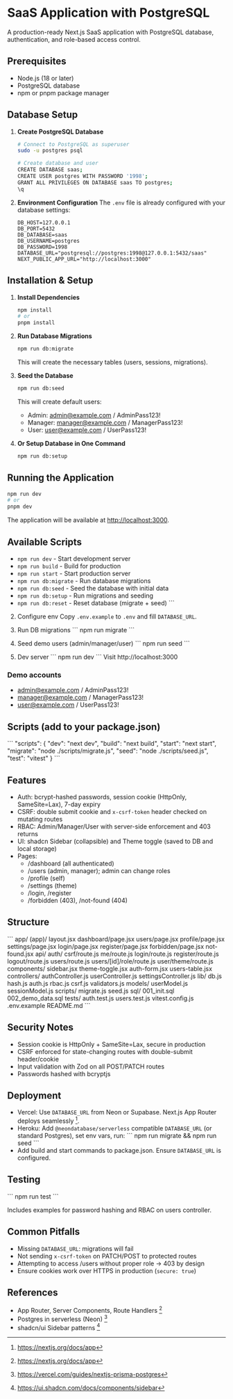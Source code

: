 # SaaS Application with PostgreSQL

A production-ready Next.js SaaS application with PostgreSQL database, authentication, and role-based access control.

## Prerequisites

- Node.js (18 or later)
- PostgreSQL database
- npm or pnpm package manager

## Database Setup

1. **Create PostgreSQL Database**
   ```bash
   # Connect to PostgreSQL as superuser
   sudo -u postgres psql

   # Create database and user
   CREATE DATABASE saas;
   CREATE USER postgres WITH PASSWORD '1998';
   GRANT ALL PRIVILEGES ON DATABASE saas TO postgres;
   \q
   ```

2. **Environment Configuration**
   The `.env` file is already configured with your database settings:
   ```
   DB_HOST=127.0.0.1
   DB_PORT=5432
   DB_DATABASE=saas
   DB_USERNAME=postgres
   DB_PASSWORD=1998
   DATABASE_URL="postgresql://postgres:1998@127.0.0.1:5432/saas"
   NEXT_PUBLIC_APP_URL="http://localhost:3000"
   ```

## Installation & Setup

1. **Install Dependencies**
   ```bash
   npm install
   # or
   pnpm install
   ```

2. **Run Database Migrations**
   ```bash
   npm run db:migrate
   ```
   This will create the necessary tables (users, sessions, migrations).

3. **Seed the Database**
   ```bash
   npm run db:seed
   ```
   This will create default users:
   - Admin: admin@example.com / AdminPass123!
   - Manager: manager@example.com / ManagerPass123!
   - User: user@example.com / UserPass123!

4. **Or Setup Database in One Command**
   ```bash
   npm run db:setup
   ```

## Running the Application

```bash
npm run dev
# or
pnpm dev
```

The application will be available at [http://localhost:3000](http://localhost:3000).

## Available Scripts

- `npm run dev` - Start development server
- `npm run build` - Build for production
- `npm run start` - Start production server
- `npm run db:migrate` - Run database migrations
- `npm run db:seed` - Seed the database with initial data
- `npm run db:setup` - Run migrations and seeding
- `npm run db:reset` - Reset database (migrate + seed)
\`\`\`

2. Configure env
Copy `.env.example` to `.env` and fill `DATABASE_URL`.

3. Run DB migrations
\`\`\`
npm run migrate
\`\`\`

4. Seed demo users (admin/manager/user)
\`\`\`
npm run seed
\`\`\`

5. Dev server
\`\`\`
npm run dev
\`\`\`
Visit http://localhost:3000

### Demo accounts
- admin@example.com / AdminPass123!
- manager@example.com / ManagerPass123!
- user@example.com / UserPass123!

## Scripts (add to your package.json)
\`\`\`
"scripts": {
  "dev": "next dev",
  "build": "next build",
  "start": "next start",
  "migrate": "node ./scripts/migrate.js",
  "seed": "node ./scripts/seed.js",
  "test": "vitest"
}
\`\`\`

## Features

- Auth: bcrypt-hashed passwords, session cookie (HttpOnly, SameSite=Lax), 7-day expiry
- CSRF: double submit cookie and `x-csrf-token` header checked on mutating routes
- RBAC: Admin/Manager/User with server-side enforcement and 403 returns
- UI: shadcn Sidebar (collapsible) and Theme toggle (saved to DB and local storage)
- Pages:
  - /dashboard (all authenticated)
  - /users (admin, manager); admin can change roles
  - /profile (self)
  - /settings (theme)
  - /login, /register
  - /forbidden (403), /not-found (404)

## Structure

\`\`\`
app/
  (app)/
    layout.jsx
    dashboard/page.jsx
    users/page.jsx
    profile/page.jsx
    settings/page.jsx
  login/page.jsx
  register/page.jsx
  forbidden/page.jsx
  not-found.jsx
  api/
    auth/
      csrf/route.js
      me/route.js
      login/route.js
      register/route.js
      logout/route.js
    users/route.js
    users/[id]/role/route.js
    user/theme/route.js
components/
  sidebar.jsx
  theme-toggle.jsx
  auth-form.jsx
  users-table.jsx
controllers/
  authController.js
  userController.js
  settingsController.js
lib/
  db.js
  hash.js
  auth.js
  rbac.js
  csrf.js
  validators.js
models/
  userModel.js
  sessionModel.js
scripts/
  migrate.js
  seed.js
  sql/
    001_init.sql
    002_demo_data.sql
tests/
  auth.test.js
  users.test.js
vitest.config.js
.env.example
README.md
\`\`\`

## Security Notes

- Session cookie is HttpOnly + SameSite=Lax, secure in production
- CSRF enforced for state-changing routes with double-submit header/cookie
- Input validation with Zod on all POST/PATCH routes
- Passwords hashed with bcryptjs

## Deployment

- Vercel: Use `DATABASE_URL` from Neon or Supabase. Next.js App Router deploys seamlessly [^1]. 
- Heroku: Add `@neondatabase/serverless` compatible `DATABASE_URL` (or standard Postgres), set env vars, run:
  \`\`\`
  npm run migrate && npm run seed
  \`\`\`
- Add build and start commands to package.json. Ensure `DATABASE_URL` is configured.

## Testing

\`\`\`
npm run test
\`\`\`

Includes examples for password hashing and RBAC on users controller.

## Common Pitfalls

- Missing `DATABASE_URL`: migrations will fail
- Not sending `x-csrf-token` on PATCH/POST to protected routes
- Attempting to access /users without proper role -> 403 by design
- Ensure cookies work over HTTPS in production (`secure: true`)

## References

- App Router, Server Components, Route Handlers [^1]
- Postgres in serverless (Neon) [^2]
- shadcn/ui Sidebar patterns [^3]

[^1]: https://nextjs.org/docs/app
[^2]: https://vercel.com/guides/nextjs-prisma-postgres
[^3]: https://ui.shadcn.com/docs/components/sidebar
